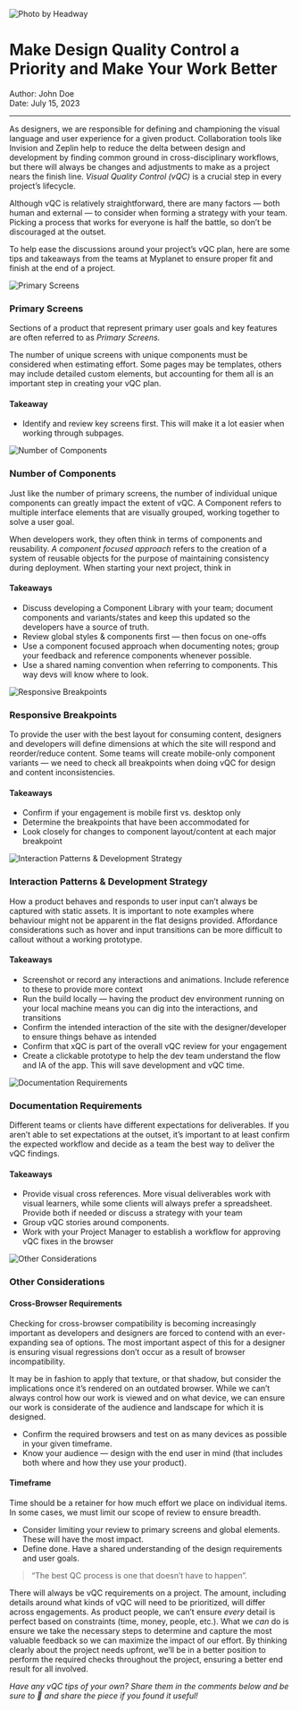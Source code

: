 ![Photo by Headway](https://miro.medium.com/max/1400/0*XjGZLGgqlXv7vyUf)

# Make Design Quality Control a Priority and Make Your Work Better

Author: John Doe  
Date: July 15, 2023

---


As designers, we are responsible for defining and championing the visual language and user experience for a given product. Collaboration tools like Invision and Zeplin help to reduce the delta between design and development by finding common ground in cross-disciplinary workflows, but there will always be changes and adjustments to make as a project nears the finish line. _Visual Quality Control (vQC)_ is a crucial step in every project’s lifecycle.

Although vQC is relatively straightforward, there are many factors — both human and external — to consider when forming a strategy with your team. Picking a process that works for everyone is half the battle, so don’t be discouraged at the outset.

To help ease the discussions around your project’s vQC plan, here are some tips and takeaways from the teams at Myplanet to ensure proper fit and finish at the end of a project.

![Primary Screens](https://miro.medium.com/max/1400/1*PKijigFGLw1dt2LUMxxwiQ.jpeg)

### Primary Screens

Sections of a product that represent primary user goals and key features are often referred to as _Primary Screens._

The number of unique screens with unique components must be considered when estimating effort. Some pages may be templates, others may include detailed custom elements, but accounting for them all is an important step in creating your vQC plan.

#### Takeaway

- Identify and review key screens first. This will make it a lot easier when working through subpages.

![Number of Components](https://miro.medium.com/max/1400/1*ktgyixrDmtW_NjbdpKhHww.png)

### Number of Components

Just like the number of primary screens, the number of individual unique components can greatly impact the extent of vQC. A Component refers to multiple interface elements that are visually grouped, working together to solve a user goal.

When developers work, they often think in terms of components and reusability. _A component focused approach_ refers to the creation of a system of reusable objects for the purpose of maintaining consistency during deployment. When starting your next project, think in

#### Takeaways

- Discuss developing a Component Library with your team; document components and variants/states and keep this updated so the developers have a source of truth.
- Review global styles & components first — then focus on one-offs
- Use a component focused approach when documenting notes; group your feedback and reference components whenever possible.
- Use a shared naming convention when referring to components. This way devs will know where to look.

![Responsive Breakpoints](https://miro.medium.com/max/1400/0*QuR2HZPsD6O5fyjb)

### Responsive Breakpoints

To provide the user with the best layout for consuming content, designers and developers will define dimensions at which the site will respond and reorder/reduce content. Some teams will create mobile-only component variants — we need to check all breakpoints when doing vQC for design and content inconsistencies.

#### Takeaways

- Confirm if your engagement is mobile first vs. desktop only
- Determine the breakpoints that have been accommodated for
- Look closely for changes to component layout/content at each major breakpoint

![Interaction Patterns & Development Strategy](https://miro.medium.com/max/1400/0*roCCZ0FCusSex5_6)

### Interaction Patterns & Development Strategy

How a product behaves and responds to user input can’t always be captured with static assets. It is important to note examples where behaviour might not be apparent in the flat designs provided. Affordance considerations such as hover and input transitions can be more difficult to callout without a working prototype.

#### Takeaways

- Screenshot or record any interactions and animations. Include reference to these to provide more context
- Run the build locally — having the product dev environment running on your local machine means you can dig into the interactions, and transitions
- Confirm the intended interaction of the site with the designer/developer to ensure things behave as intended
- Confirm that xQC is part of the overall vQC review for your engagement
- Create a clickable prototype to help the dev team understand the flow and IA of the app. This will save development and vQC time.

![Documentation Requirements](https://miro.medium.com/max/1400/1*bPazcnL0ZsP8BfTKCL9Hzg.png)

### Documentation Requirements

Different teams or clients have different expectations for deliverables. If you aren’t able to set expectations at the outset, it’s important to at least confirm the expected workflow and decide as a team the best way to deliver the vQC findings.

#### Takeaways

- Provide visual cross references. More visual deliverables work with visual learners, while some clients will always prefer a spreadsheet. Provide both if needed or discuss a strategy with your team
- Group vQC stories around components.
- Work with your Project Manager to establish a workflow for approving vQC fixes in the browser

![Other Considerations](https://miro.medium.com/max/1400/1*uNuj95vQBXxDPG438QlHaw.png)

### Other Considerations

#### Cross-Browser Requirements

Checking for cross-browser compatibility is becoming increasingly important as developers and designers are forced to contend with an ever-expanding sea of options. The most important aspect of this for a designer is ensuring visual regressions don’t occur as a result of browser incompatibility.

It may be in fashion to apply that texture, or that shadow, but consider the implications once it’s rendered on an outdated browser. While we can’t always control how our work is viewed and on what device, we can ensure our work is considerate of the audience and landscape for which it is designed.

- Confirm the required browsers and test on as many devices as possible in your given timeframe.
- Know your audience — design with the end user in mind (that includes both where and how they use your product).

#### Timeframe

Time should be a retainer for how much effort we place on individual items. In some cases, we must limit our scope of review to ensure breadth.

- Consider limiting your review to primary screens and global elements. These will have the most impact.
- Define done. Have a shared understanding of the design requirements and user goals.

> “The best QC process is one that doesn’t have to happen”.

There will always be vQC requirements on a project. The amount, including details around what kinds of vQC will need to be prioritized, will differ across engagements. As product people, we can’t ensure _every_ detail is perfect based on constraints (time, money, people, etc.). What we _can_ do is ensure we take the necessary steps to determine and capture the most valuable feedback so we can maximize the impact of our effort. By thinking clearly about the project needs upfront, we’ll be in a better position to perform the required checks throughout the project, ensuring a better end result for all involved.

_Have any vQC tips of your own? Share them in the comments below and be sure to 👏 and share the piece if you found it useful!_
